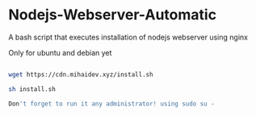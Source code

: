 # Nodejs-Webserver-Automatic
A bash script that executes installation of nodejs webserver using nginx 


Only for ubuntu and debian yet


```bash

wget https://cdn.mihaidev.xyz/install.sh

sh install.sh

Don't forget to run it any administrator! using sudo su - 
```


